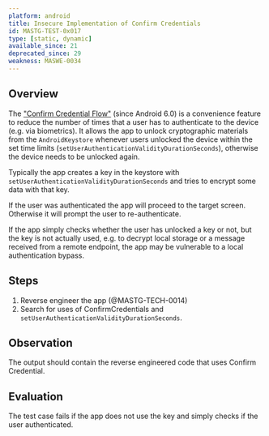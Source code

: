 ```yaml
---
platform: android
title: Insecure Implementation of Confirm Credentials
id: MASTG-TEST-0x017
type: [static, dynamic]
available_since: 21
deprecated_since: 29
weakness: MASWE-0034
---
```


## Overview

The ["Confirm Credential Flow"](../../../Document/0x05f-Testing-Local-Authentication.md#confirm-credential-flow) (since Android 6.0) is a convenience feature to reduce the number of times that a user has to authenticate to the device (e.g. via biometrics). It allows the app to unlock cryptographic materials from the `AndroidKeystore` whenever users unlocked the device within the set time limits (`setUserAuthenticationValidityDurationSeconds`), otherwise the device needs to be unlocked again.

Typically the app creates a key in the keystore with `setUserAuthenticationValidityDurationSeconds` and tries to encrypt some data with that key.

If the user was authenticated the app will proceed to the target screen. Otherwise it will prompt the user to re-authenticate.

If the app simply checks whether the user has unlocked a key or not, but the key is not actually used, e.g. to decrypt local storage or a message received from a remote endpoint, the app may be vulnerable to a local authentication bypass.

## Steps

1. Reverse engineer the app (@MASTG-TECH-0014)
2. Search for uses of ConfirmCredentials and `setUserAuthenticationValidityDurationSeconds`.

## Observation

The output should contain the reverse engineered code that uses Confirm Credential.

## Evaluation

The test case fails if the app does not use the key and simply checks if the user authenticated.
